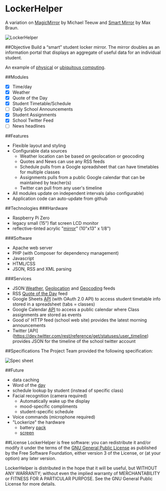 LockerHelper
============
A variation on [MagicMirror](https://github.com/MichMich/MagicMirror) by Michael Teeuw and [Smart Mirror](https://github.com/maxbbraun/mirror) by Max Braun.

![LockerHelper](https://raw.githubusercontent.com/wiki/cmcinroy/LockerHelper/images/IMG_20160429_063851_sm.jpg)

##Objective
Build a “smart” student locker mirror.
The mirror doubles as an information portal that displays an aggregate of useful data for an individual student.

An example of [physical](https://en.wikipedia.org/wiki/Physical_computing) or [ubiquitous computing](https://en.wikipedia.org/wiki/Ubiquitous_computing).

##Modules
- [x] Time/day
- [x] Weather
- [x] Quote of the Day
- [x] Student Timetable/Schedule
- [ ] Daily School Announcements
- [x] Student Assignments
- [x] School Twitter Feed
- [ ] News headlines

##Features
- Flexible layout and styling
- Configurable data sources
  - Weather location can be based on geolocation or geocoding
  - Quotes and News can use any RSS feeds
  - Schedule pulls from a Google spreadsheet that can have timetables for multiple classes
  - Assignments pulls from a public Google calendar that can be maintained by teacher(s)
  - Twitter can pull from any user's timeline
- All modules update on independent intervals (also configurable)
- Application code can auto-update from github

##Technologies
###Hardware
- Raspberry Pi Zero
- legacy small (15") flat screen LCD monitor
- reflective-tinted acrylic "[mirror](http://www.metcalfglassltd.ca/)" (10"x13" x 1/8")

###Software
- Apache web server
- PHP (with Composer for dependency management)
- Javascript
- HTML/CSS
- JSON, RSS and XML parsing

###Services
- JSON [Weather](http://forecast.io/), [Geolocation](http://geoip.nekudo.com/) and [Geocoding](https://developers.google.com/maps/documentation/geocoding/intro) feeds
- RSS [Quote of the Day](http://www.brainyquote.com/quotes_of_the_day.html) feed
- Google Sheets [API](https://developers.google.com/google-apps/spreadsheets/) (with OAuth 2.0 API) to access student timetable info stored in a spreadsheet (tabs = classes)
- Google Calendar [API](https://developers.google.com/google-apps/calendar/) to access a public calendar where Class assignments are stored as events
- Good ol' HTTP feed (school web site) provides the latest morning announcements
- Twitter [API] (https://dev.twitter.com/rest/reference/get/statuses/user_timeline) provides JSON for the timeline of the school twitter account

##Specifications
The Project Team provided the following specification:

![Spec sheet](https://raw.githubusercontent.com/wiki/cmcinroy/LockerHelper/images/IMG_20160406_165511_sm.jpg)

##Future
- data caching
- Word of the [day](http://wordnik.com/)
- schedule lookup by student (instead of specific class)
- Facial recognition (camera required)
  - Automatically wake up the display
  - mood-specific compliments
  - student-specific schedule
- Voice commands (microphone required)
- "Lockerize" the hardware
  - battery [pack](https://www.adafruit.com/products/1944)
  - [screen](https://www.adafruit.com/categories/336)


##License
LockerHelper is free software: you can redistribute it and/or modify it under the terms of the [GNU General Public License](http://www.gnu.org/licenses/gpl.html) as published by the Free Software Foundation, either version 3 of the License, or (at your option) any later version.

LockerHelper is distributed in the hope that it will be useful, but WITHOUT ANY WARRANTY; without even the implied warranty of MERCHANTABILITY or FITNESS FOR A PARTICULAR PURPOSE. See the GNU General Public License for more details.
